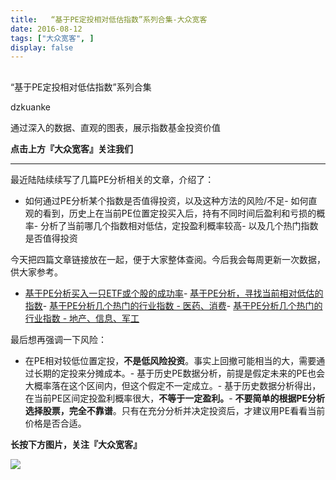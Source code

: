```yaml
---
title:   “基于PE定投相对低估指数”系列合集-大众宽客
date: 2016-08-12
tags: ["大众宽客", ]
display: false
---
```



## 



“基于PE定投相对低估指数”系列合集




dzkuanke




通过深入的数据、直观的图表，展示指数基金投资价值


**点击上方『大众宽客』关注我们**

****

最近陆陆续续写了几篇PE分析相关的文章，介绍了：
- 如何通过PE分析某个指数是否值得投资，以及这种方法的风险/不足- 如何直观的看到，历史上在当前PE位置定投买入后，持有不同时间后盈利和亏损的概率- 分析了当前哪几个指数相对低估，定投盈利概率较高- 以及几个热门指数是否值得投资


今天把四篇文章链接放在一起，便于大家整体查阅。今后我会每周更新一次数据，供大家参考。


- [基于PE分析买入一只ETF或个股的成功率](http://mp.weixin.qq.com/s?__biz=MzAwMTc1MDcwNw==&amp;mid=2648271733&amp;idx=1&amp;sn=b085ceeae8800706f9714c7cfde17289&amp;scene=21#wechat_redirect)- [基于PE分析，寻找当前相对低估的指数](http://mp.weixin.qq.com/s?__biz=MzAwMTc1MDcwNw==&amp;mid=2648271743&amp;idx=1&amp;sn=0f1b8c7161a2a94f5acf6ec05e63b136&amp;scene=21#wechat_redirect)- [基于PE分析几个热门的行业指数 - 医药、消费](http://mp.weixin.qq.com/s?__biz=MzAwMTc1MDcwNw==&amp;mid=2648271764&amp;idx=1&amp;sn=129c3e246dcad664382cba6e65341fab&amp;scene=21#wechat_redirect)- [基于PE分析几个热门的行业指数 - 地产、信息、军工](http://mp.weixin.qq.com/s?__biz=MzAwMTc1MDcwNw==&amp;mid=2648271774&amp;idx=1&amp;sn=5f7073cc70d23d69bdfdf4fbca874d08&amp;scene=21#wechat_redirect)


最后想再强调一下风险：
- 在PE相对较低位置定投，**不是低风险投资**。事实上回撤可能相当的大，需要通过长期的定投来分摊成本。- 基于历史PE数据分析，前提是假定未来的PE也会大概率落在这个区间内，但这个假定不一定成立。- 基于历史数据分析得出，在当前PE区间定投盈利概率很大，**不等于一定盈利。**- **不要简单的根据PE分析选择股票，完全不靠谱**。只有在充分分析并决定投资后，才建议用PE看看当前价格是否合适。






**长按下方图片，关注『大众宽客』**

<img data-s="300,640" data-type="png" data-ratio="1" data-w="129" width="auto" width="auto" src="http://mmbiz.qpic.cn/mmbiz/PKw3FQPmhIjpOw70YiaHYQTPb4TKoqns9M2zxiaLBv1cUZiaEHqVweTjuaW7lzQUemHLxv6k8MpLq8r6cvFhqmDfg/640?wx_fmt=png" style="box-sizing: border-box !important; word-wrap: break-word !important; width: auto !important; visibility: visible !important;"/>